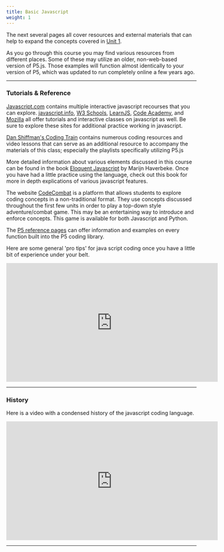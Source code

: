 ```yaml
---
title: Basic Javascript
weight: 1
---
```


The next several pages all cover resources and external materials that can help to expand the concepts covered in [Unit 1](https://pdm.lsupathways.org/1_introtocoding/).

As you go through this course you may find various resources from different places. Some of these may utilize an older, non-web-based version of P5.js. Those examples will function almost identically to your version of P5, which was updated to run completely online a few years ago.

---

### Tutorials & Reference

[Javascript.com](https://www.javascript.com/) contains multiple interactive javascript recourses that you can explore. [javascript.info](https://javascript.info/), [W3 Schools](https://www.w3schools.com/js/), [LearnJS](https://www.learn-js.org/), [Code Academy](https://www.codecademy.com/learn/introduction-to-javascript), and [Mozilla](https://developer.mozilla.org/en-US/docs/Web/JavaScript) all offer tutorials and interactive classes on javascript as well. Be sure to explore these sites for additional practice working in javascript.

[Dan Shiffman's Coding Train](https://www.youtube.com/user/shiffman) contains numerous coding resources and video lessons that can serve as an additional resource to accompany the materials of this class; especially the playlists specifically utilizing P5.js

More detailed information about various elements discussed in this course can be found in the book [Eloquent Javascript](https://eloquentjavascript.net/) by Marijn Haverbeke. Once you have had a little practice using the language, check out this book for more in depth explications of various javascript features.

The website [CodeCombat](https://codecombat.com/) is a platform that allows students to explore coding concepts in a non-traditional format. They use concepts discussed throughout the first few units in order to play a top-down style adventure/combat game. This may be an entertaining way to introduce and enforce concepts. This game is available for both Javascript and Python.

The [P5 reference pages](p5js.org/reference/) can offer information and examples on every function built into the P5 coding library. 

Here are some general 'pro tips' for java script coding once you have a little bit of experience under your belt.

<iframe width="560" height="315" src="https://www.youtube.com/embed/Mus_vwhTCq0" frameborder="0" allow="accelerometer; autoplay; encrypted-media; gyroscope; picture-in-picture" allowfullscreen></iframe>



---

### History

Here is a video with a condensed history of the javascript coding language.

<iframe width="560" height="315" src="https://www.youtube.com/embed/Sh6lK57Cuk4" frameborder="0" allow="accelerometer; autoplay; encrypted-media; gyroscope; picture-in-picture" allowfullscreen></iframe>

---
